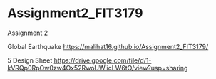 # Assignment2_FIT3179
Assignment 2

Global Earthquake 
https://malihat16.github.io/Assignment2_FIT3179/

5 Design Sheet
https://drive.google.com/file/d/1-kVRQp0RpOw0zw4Ox52RwoUWiicLW6tO/view?usp=sharing
